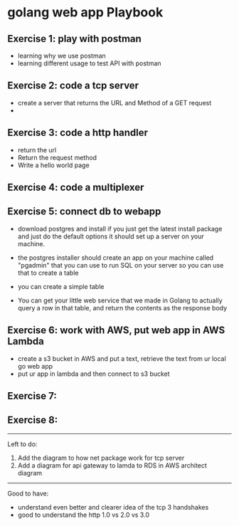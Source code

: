 
# golang web app Playbook
## Exercise 1: play with postman
- learning why we use postman
- learning different usage to test API with postman

## Exercise 2: code a tcp server
- create a server that returns the URL and Method of a GET request
- 
## Exercise 3: code a http handler

- return the url
- Return the request method
- Write a hello world page

## Exercise 4: code a multiplexer

## Exercise 5: connect db to webapp
- download postgres and install
if you just get the latest install package and just do the default options it should set up a server on your machine.
- the postgres installer should create an app on your machine called "pgadmin" that you can use to run SQL on your server
so you can use that to create a table

- you can create a simple table
- You can get your little web service that we made in Golang to actually query a row in that table, and return the contents as the response body

## Exercise 6: work with AWS, put web app in AWS Lambda
- create a s3 bucket in AWS and put a text, retrieve the text from ur local go web app
- put ur app in lambda and then connect to s3 bucket

## Exercise 7:

## Exercise 8: 

---
Left to do:
1. Add the diagram to how net package work for tcp server
2. Add a diagram for api gateway to lamda to RDS in AWS architect diagram


---
Good to have:
- understand even better and clearer idea of the tcp 3 handshakes
- good to understand the http 1.0 vs 2.0 vs 3.0

